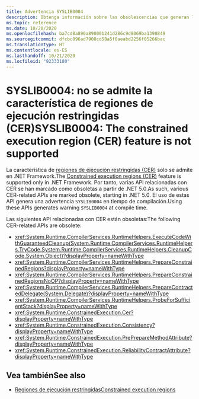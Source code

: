 ```yaml
---
title: Advertencia SYSLIB0004
description: Obtenga información sobre las obsolescencias que generan la advertencia en tiempo de compilación SYSLIB0004.
ms.topic: reference
ms.date: 10/20/2020
ms.openlocfilehash: ba7cd8a890a89000b241d286c9d8069ba1398849
ms.sourcegitcommit: dfcbc096ad7908cd58a5f0aeabd2256f05266bac
ms.translationtype: HT
ms.contentlocale: es-ES
ms.lasthandoff: 10/21/2020
ms.locfileid: "92333180"
---
```

# <a name="syslib0004-the-constrained-execution-region-cer-feature-is-not-supported"></a><span data-ttu-id="27846-103">SYSLIB0004: no se admite la característica de regiones de ejecución restringidas (CER)</span><span class="sxs-lookup"><span data-stu-id="27846-103">SYSLIB0004: The constrained execution region (CER) feature is not supported</span></span>

<span data-ttu-id="27846-104">La característica de [regiones de ejecución restringidas (CER)](../../framework/performance/constrained-execution-regions.md) solo se admite en .NET Framework.</span><span class="sxs-lookup"><span data-stu-id="27846-104">The [Constrained execution regions (CER)](../../framework/performance/constrained-execution-regions.md) feature is supported only in .NET Framework.</span></span> <span data-ttu-id="27846-105">Por tanto, varias API relacionadas con CER se han marcado como obsoletas a partir de .NET 5.0.</span><span class="sxs-lookup"><span data-stu-id="27846-105">As such, various CER-related APIs are marked obsolete, starting in .NET 5.0.</span></span> <span data-ttu-id="27846-106">El uso de estas API genera una advertencia `SYSLIB0004` en tiempo de compilación.</span><span class="sxs-lookup"><span data-stu-id="27846-106">Using these APIs generates warning `SYSLIB0004` at compile time.</span></span>

<span data-ttu-id="27846-107">Las siguientes API relacionadas con CER están obsoletas:</span><span class="sxs-lookup"><span data-stu-id="27846-107">The following CER-related APIs are obsolete:</span></span>

- <xref:System.Runtime.CompilerServices.RuntimeHelpers.ExecuteCodeWithGuaranteedCleanup(System.Runtime.CompilerServices.RuntimeHelpers.TryCode,System.Runtime.CompilerServices.RuntimeHelpers.CleanupCode,System.Object)?displayProperty=nameWithType>
- <xref:System.Runtime.CompilerServices.RuntimeHelpers.PrepareConstrainedRegions?displayProperty=nameWithType>
- <xref:System.Runtime.CompilerServices.RuntimeHelpers.PrepareConstrainedRegionsNoOP?displayProperty=nameWithType>
- <xref:System.Runtime.CompilerServices.RuntimeHelpers.PrepareContractedDelegate(System.Delegate)?displayProperty=nameWithType>
- <xref:System.Runtime.CompilerServices.RuntimeHelpers.ProbeForSufficientStack?displayProperty=nameWithType>
- <xref:System.Runtime.ConstrainedExecution.Cer?displayProperty=nameWithType>
- <xref:System.Runtime.ConstrainedExecution.Consistency?displayProperty=nameWithType>
- <xref:System.Runtime.ConstrainedExecution.PrePrepareMethodAttribute?displayProperty=nameWithType>
- <xref:System.Runtime.ConstrainedExecution.ReliabilityContractAttribute?displayProperty=nameWithType>

## <a name="see-also"></a><span data-ttu-id="27846-108">Vea también</span><span class="sxs-lookup"><span data-stu-id="27846-108">See also</span></span>

- [<span data-ttu-id="27846-109">Regiones de ejecución restringidas</span><span class="sxs-lookup"><span data-stu-id="27846-109">Constrained execution regions</span></span>](../../framework/performance/constrained-execution-regions.md)
